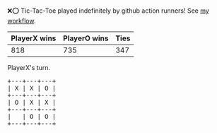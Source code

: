 :x::o: Tic-Tac-Toe played indefinitely by github action runners! See [my workflow](.github/workflows/play.yaml).

|PlayerX wins|PlayerO wins|Ties|
|-|-|-|
|818|735|347|

PlayerX's turn.

<pre>
+---+---+---+
| X | X | O |
+---+---+---+
| O | X | X |
+---+---+---+
|   | O | O |
+---+---+---+
</pre>
